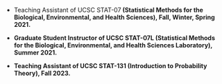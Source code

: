 - Teaching Assistant of UCSC </strong>STAT-07<strong> (Statistical Methods for the Biological, Environmental, and Health Sciences), Fall, Winter, Spring 2021.

- Graduate Student Instructor of <strong>UCSC STAT-07L</strong> (Statistical Methods for the Biological, Environmental, and Health Sciences Laboratory), Summer 2021.

- Teaching Assistant of UCSC <strong>STAT-131</strong> (Introduction to Probability Theory), Fall 2023.